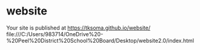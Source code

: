 # website
Your site is published at https://tksoma.github.io/website/
file:///C:/Users/983714/OneDrive%20-%20Peel%20District%20School%20Board/Desktop/website2.0/index.html
